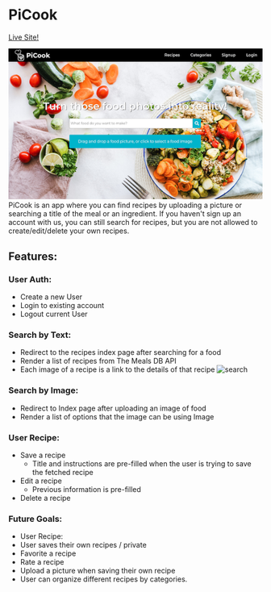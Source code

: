 # PiCook
[Live Site!](https://picook.herokuapp.com/#/)  

![splash](./readme/splash.png)  
PiCook is an app where you can find recipes by uploading a picture or searching a title of the meal or an ingredient.
If you haven't sign up an account with us, you can still search for recipes, but you are not allowed to create/edit/delete your own recipes.

## Features:
### User Auth:
 * Create a new User
 * Login to existing account
 * Logout current User

### Search by Text:
 * Redirect to the recipes index page after searching for a food
 * Render a list of recipes from The Meals DB API
 * Each image of a recipe is a link to the details of that recipe
 ![search](./readme/search.gif)

### Search by Image:
* Redirect to Index page after uploading an image of food
* Render a list of options that the image can be using Image

### User Recipe:
 * Save a recipe
   * Title and instructions are pre-filled when the user is trying to save the fetched recipe 
 * Edit a recipe
   * Previous information is pre-filled 
 * Delete a recipe

### Future Goals:
* User Recipe:
 * User saves their own recipes / private
 * Favorite a recipe
 * Rate a recipe
 * Upload a picture when saving their own recipe
 * User can organize different recipes by categories.
